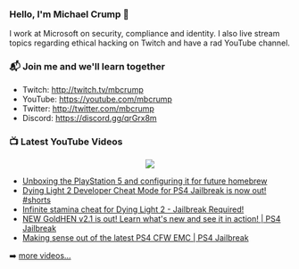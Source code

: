 ### Hello, I'm Michael Crump 👋

I work at Microsoft on security, compliance and identity. I also live stream topics regarding ethical hacking on Twitch and have a rad YouTube channel. 

### 📬 Join me and we'll learn together

- Twitch: http://twitch.tv/mbcrump
- YouTube: https://youtube.com/mbcrump
- Twitter: http://twitter.com/mbcrump
- Discord: https://discord.gg/qrGrx8m

### 📺 Latest YouTube Videos

<div align="center">

[<img src="https://img.shields.io/badge/-Subscribe-red?style=for-the-badge&logo=youtube&logoColor=white"/>](https://www.youtube.com/c/mbcrump?sub_confirmation=1)

</div>

<!-- YOUTUBE:START -->
- [Unboxing the PlayStation 5 and configuring it for future homebrew](https://www.youtube.com/watch?v=A070F_8XY0M)
- [Dying Light 2 Developer Cheat Mode for PS4 Jailbreak is now out! #shorts](https://www.youtube.com/watch?v=20KpwBHpcQI)
- [Infinite stamina cheat for Dying Light 2 - Jailbreak Required!](https://www.youtube.com/watch?v=oCnBhmW3Exk)
- [NEW GoldHEN v2.1 is out! Learn what&#39;s new and see it in action! | PS4 Jailbreak](https://www.youtube.com/watch?v=rtgdrtGasa0)
- [Making sense out of the latest PS4 CFW EMC | PS4 Jailbreak](https://www.youtube.com/watch?v=8rUHd8kcsqw)
<!-- YOUTUBE:END -->

➡️ [more videos...](https://youtube.com/mbcrump)

